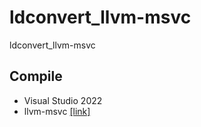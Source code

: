 # ldconvert_llvm-msvc
ldconvert_llvm-msvc

## Compile
- Visual Studio 2022
- llvm-msvc [[link]](https://github.com/NewWorldComingSoon/llvm-msvc-build)
